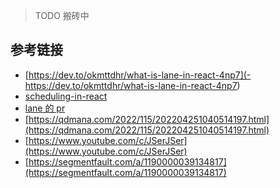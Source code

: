 > TODO
> 搬砖中

## 参考链接

- [https://dev.to/okmttdhr/what-is-lane-in-react-4np7](- https://dev.to/okmttdhr/what-is-lane-in-react-4np7)
- [scheduling-in-react](https://philippspiess.com/scheduling-in-react/)
- [lane 的 pr](https://github.com/facebook/react/pull/18796)
- [https://qdmana.com/2022/115/202204251040514197.html](https://qdmana.com/2022/115/202204251040514197.html)
- [https://www.youtube.com/c/JSerJSer](https://www.youtube.com/c/JSerJSer)
- [https://segmentfault.com/a/1190000039134817](https://segmentfault.com/a/1190000039134817)
